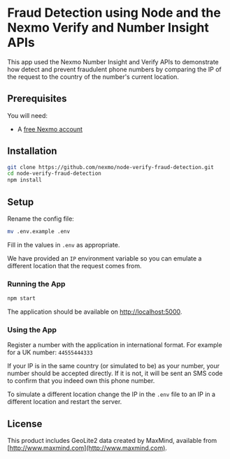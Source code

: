 # Fraud Detection using Node and the Nexmo Verify and Number Insight APIs

This app used the Nexmo Number Insight and Verify APIs to demonstrate how detect and prevent fraudulent phone numbers by comparing the IP of the request to the country of the number's current location.

## Prerequisites

You will need:

* A [free Nexmo account](https://dashboard.nexmo.com/sign-up)

## Installation

```sh
git clone https://github.com/nexmo/node-verify-fraud-detection.git
cd node-verify-fraud-detection
npm install
```

## Setup

Rename the config file:

```sh
mv .env.example .env
```

Fill in the values in `.env` as appropriate.

We have provided an `IP` environment variable so you can emulate a different location that the request comes from.

### Running the App

```sh
npm start
```

The application should be available on <http://localhost:5000>.

### Using the App

Register a number with the application in international format. For example for a UK number: `44555444333`

If your IP is in the same country (or simulated to be) as your number, your number should be accepted directly. If it is not, it will be sent an SMS code to confirm that you indeed own this phone number.

To simulate a different location change the IP in the `.env` file to an IP in a different location and restart the server.

## License

This product includes GeoLite2 data created by MaxMind, available from
[http://www.maxmind.com](http://www.maxmind.com).
